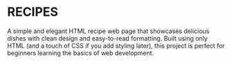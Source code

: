 # RECIPES
A simple and elegant HTML recipe web page that showcases delicious dishes with clean design and easy-to-read formatting. Built using only HTML (and a touch of CSS if you add styling later), this project is perfect for beginners learning the basics of web development.  
